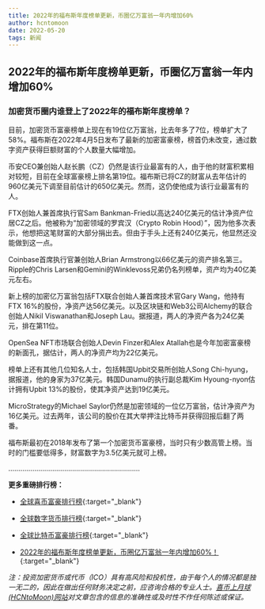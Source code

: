 ```yaml
---
title: 2022年的福布斯年度榜单更新，币圈亿万富翁一年内增加60%
author: hcntomoon
date: 2022-05-20
tags: 新闻
---
```



## 2022年的福布斯年度榜单更新，币圈亿万富翁一年内增加60%

###  加密货币圈内谁登上了2022年的福布斯年度榜单？

目前，加密货币富豪榜单上现在有19位亿万富翁，比去年多了7位，榜单扩大了58%。福布斯在2022年4月5日发布了最新的加密富豪榜，榜首仍未改变，通过数字资产获得巨额财富的个人数量大幅增加。

币安CEO兼创始人赵长鹏（CZ）仍然是该行业最富有的人，由于他的财富积累相对较短，目前在全球富豪榜上排名第19位。福布斯已将CZ的财富从去年估计的960亿美元下调至目前估计的650亿美元。然而，这仍使他成为该行业最富有的人。

FTX创始人兼首席执行官Sam Bankman-Fried以高达240亿美元的估计净资产位居CZ之后。他被称为“加密领域的罗宾汉（Crypto Robin Hood）”，因为他多次表示，他想把这笔财富的大部分捐出去。但由于手头上还有240亿美元，他显然还没能做到这一点。

Coinbase首席执行官兼创始人Brian Armstrong以66亿美元的资产排名第三。Ripple的Chris Larsen和Gemini的Winklevoss兄弟仍名列榜单，资产均为40亿美元左右。

新上榜的加密亿万富翁包括FTX联合创始人兼首席技术官Gary Wang，他持有FTX 16%的股份，净资产达56亿美元。以及区块链和Web3公司Alchemy的联合创始人Nikil Viswanathan和Joseph Lau。据报道，两人的净资产各为24亿美元，排在第11位。

OpenSea NFT市场联合创始人Devin Finzer和Alex Atallah也是今年加密富豪榜的新面孔，据估计，两人的净资产均为22亿美元。

榜单上还有其他几位知名人士，包括韩国Upbit交易所创始人Song Chi-hyung，据报道，他的身家为37亿美元。韩国Dunamu的执行副总裁Kim Hyoung-nyon估计拥有Upbit 13%的股份，使其净资产达到19亿美元。

MicroStrategy的Michael Saylor仍然是加密领域的一位亿万富翁，估计净资产为16亿美元。过去两年，该公司的股价在其大举押注比特币并获得回报后翻了两番。

福布斯最初在2018年发布了第一个加密货币富豪榜，当时只有少数高管上榜。当时的门槛要低得多，财富数字为3.5亿美元就可上榜。


…………………………………………………………

**更多重磅排行榜：**

- [全球喜币富豪排行榜](https://hcntomoon.github.io/%E5%85%A8%E7%90%83%E5%96%9C%E5%B8%81%E5%AF%8C%E8%B1%AA%E6%8E%92%E8%A1%8C%E6%A6%9C){:target="_blank"} 

- [全球数字货币排行榜](https://hcntomoon.github.io/%E5%85%A8%E7%90%83%E6%95%B0%E5%AD%97%E8%B4%A7%E5%B8%81%E6%8E%92%E8%A1%8C%E6%A6%9C){:target="_blank"} 

- [全球比特币富豪排行榜](https://hcntomoon.github.io/%E5%85%A8%E7%90%83%E6%AF%94%E7%89%B9%E5%B8%81%E5%AF%8C%E8%B1%AA%E6%8E%92%E8%A1%8C%E6%A6%9C){:target="_blank"} 

- [2022年的福布斯年度榜单更新，币圈亿万富翁一年内增加60%！](https://hcntomoon.github.io/2022%E5%B9%B4%E7%9A%84%E7%A6%8F%E5%B8%83%E6%96%AF%E5%B9%B4%E5%BA%A6%E6%A6%9C%E5%8D%95){:target="_blank"} 


*注：投资加密货币或代​​币（ICO）具有高风险和投机性，由于每个人的情况都是独一无二的，因此在做出任何财务决定之前，应咨询合格的专业人士。[喜币上月球(HCNtoMoon)网站](https://hcntomoon.github.io)对文章包含的信息的准确性或及时性不作任何陈述或保证。*